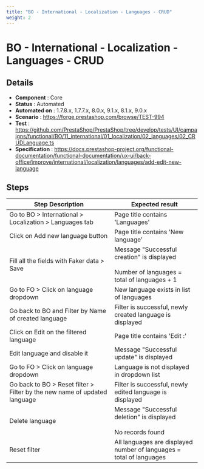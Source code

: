 ```yaml
---
title: "BO - International - Localization - Languages - CRUD"
weight: 2
---
```


# BO - International - Localization - Languages - CRUD
## Details
* **Component** : Core
* **Status** : Automated
* **Automated on** : 1.7.8.x, 1.7.7.x, 8.0.x, 9.1.x, 8.1.x, 9.0.x
* **Scenario** : https://forge.prestashop.com/browse/TEST-994
* **Test** : https://github.com/PrestaShop/PrestaShop/tree/develop/tests/UI/campaigns/functional/BO/11_international/01_localization/02_languages/02_CRUDLanguage.ts
* **Specification** : https://docs.prestashop-project.org/functional-documentation/functional-documentation/ux-ui/back-office/improve/international/localization/languages/add-edit-new-language

## Steps
| Step Description | Expected result |
| ----- | ----- |
| Go to BO > International > Localization > Languages tab | Page title contains 'Languages' |
| Click on Add new language button | Page title contains 'New language' |
| Fill all the fields with Faker data > Save | Message "Successful creation" is displayed<br><br>Number of languages = total of languages + 1 |
| Go to FO > Click on language dropdown | New language exists in list of languages |
| Go back to BO and Filter by Name of created language | Filter is successful, newly created language is displayed |
| Click on Edit on the filtered language | Page title contains 'Edit :' |
| Edit language and disable it | Message "Successful update" is displayed |
| Go to FO > Click on language dropdown | Language is not displayed in dropdown list |
| Go back to BO > Reset filter > Filter by the new name of updated language | Filter is successful, newly edited language is displayed |
| Delete language | Message "Successful deletion" is displayed<br><br>No records found |
| Reset filter | All languages are displayed<br>number of languages = total of languages |
